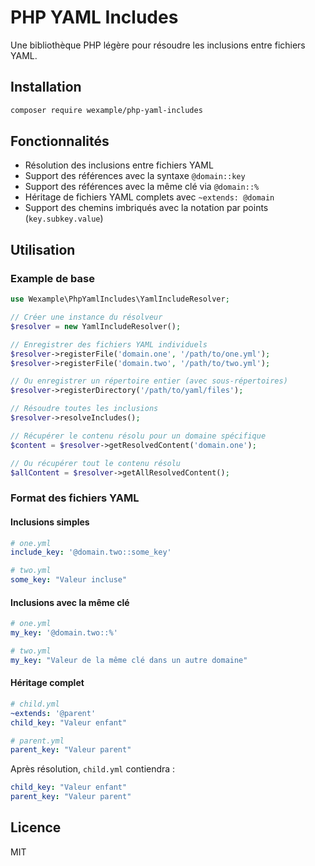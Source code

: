# PHP YAML Includes

Une bibliothèque PHP légère pour résoudre les inclusions entre fichiers YAML.

## Installation

```bash
composer require wexample/php-yaml-includes
```

## Fonctionnalités

- Résolution des inclusions entre fichiers YAML
- Support des références avec la syntaxe `@domain::key`
- Support des références avec la même clé via `@domain::%`
- Héritage de fichiers YAML complets avec `~extends: @domain`
- Support des chemins imbriqués avec la notation par points (`key.subkey.value`)

## Utilisation

### Example de base

```php
use Wexample\PhpYamlIncludes\YamlIncludeResolver;

// Créer une instance du résolveur
$resolver = new YamlIncludeResolver();

// Enregistrer des fichiers YAML individuels
$resolver->registerFile('domain.one', '/path/to/one.yml');
$resolver->registerFile('domain.two', '/path/to/two.yml');

// Ou enregistrer un répertoire entier (avec sous-répertoires)
$resolver->registerDirectory('/path/to/yaml/files');

// Résoudre toutes les inclusions
$resolver->resolveIncludes();

// Récupérer le contenu résolu pour un domaine spécifique
$content = $resolver->getResolvedContent('domain.one');

// Ou récupérer tout le contenu résolu
$allContent = $resolver->getAllResolvedContent();
```

### Format des fichiers YAML

#### Inclusions simples

```yaml
# one.yml
include_key: '@domain.two::some_key'
```

```yaml
# two.yml
some_key: "Valeur incluse"
```

#### Inclusions avec la même clé

```yaml
# one.yml
my_key: '@domain.two::%'
```

```yaml
# two.yml
my_key: "Valeur de la même clé dans un autre domaine"
```

#### Héritage complet

```yaml
# child.yml
~extends: '@parent'
child_key: "Valeur enfant"
```

```yaml
# parent.yml
parent_key: "Valeur parent"
```

Après résolution, `child.yml` contiendra :
```yaml
child_key: "Valeur enfant"
parent_key: "Valeur parent"
```

## Licence

MIT
